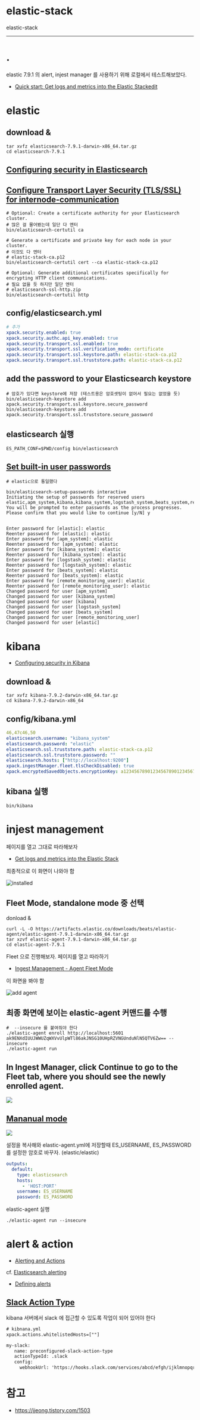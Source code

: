 # elastic-stack
elastic-stack

---

# .
elastic 7.9.1 의 alert, injest manager 를 사용하기 위해 로컬에서 테스트해보았다.

- [Quick start: Get logs and metrics into the Elastic Stackedit](https://www.elastic.co/guide/en/ingest-management/current/ingest-management-getting-started.html)


# elastic

## download &
```console
tar xvfz elasticsearch-7.9.1-darwin-x86_64.tar.gz
cd elasticsearch-7.9.1
```

## [Configuring security in Elasticsearch](https://www.elastic.co/guide/en/elasticsearch/reference/7.9/configuring-security.html)

## [Configure Transport Layer Security (TLS/SSL) for internode-communication](https://www.elastic.co/guide/en/elasticsearch/reference/7.9/configuring-tls.html)
```console
# Optional: Create a certificate authority for your Elasticsearch cluster.
# 많은 걸 물어봤는데 일단 다 엔터
bin/elasticsearch-certutil ca

# Generate a certificate and private key for each node in your cluster.
# 이것도 다 엔터
# elastic-stack-ca.p12
bin/elasticsearch-certutil cert --ca elastic-stack-ca.p12

# Optional: Generate additional certificates specifically for encrypting HTTP client communications.
# 필요 없을 듯 하지만 일단 엔터
# elasticsearch-ssl-http.zip
bin/elasticsearch-certutil http
```

## config/elasticsearch.yml

```yaml
# 추가
xpack.security.enabled: true
xpack.security.authc.api_key.enabled: true
xpack.security.transport.ssl.enabled: true
xpack.security.transport.ssl.verification_mode: certificate
xpack.security.transport.ssl.keystore.path: elastic-stack-ca.p12
xpack.security.transport.ssl.truststore.path: elastic-stack-ca.p12
```

## add the password to your Elasticsearch keystore
```console
# 암호가 있다면 keystore에 저장 (테스트용은 암호셋팅이 없어서 필요는 없었을 듯)
bin/elasticsearch-keystore add xpack.security.transport.ssl.keystore.secure_password
bin/elasticsearch-keystore add xpack.security.transport.ssl.truststore.secure_password
```

## elasticsearch 실행
```console
ES_PATH_CONF=$PWD/config bin/elasticsearch
```

## [Set built-in user passwords](https://www.elastic.co/guide/en/elasticsearch/reference/7.9/built-in-users.html#set-built-in-user-passwords)

```console
# elastic으로 통일했다

bin/elasticsearch-setup-passwords interactive
Initiating the setup of passwords for reserved users elastic,apm_system,kibana,kibana_system,logstash_system,beats_system,remote_monitoring_user.
You will be prompted to enter passwords as the process progresses.
Please confirm that you would like to continue [y/N] y


Enter password for [elastic]: elastic
Reenter password for [elastic]: elastic
Enter password for [apm_system]: elastic
Reenter password for [apm_system]: elastic
Enter password for [kibana_system]: elastic
Reenter password for [kibana_system]: elastic
Enter password for [logstash_system]: elastic
Reenter password for [logstash_system]: elastic
Enter password for [beats_system]: elastic
Reenter password for [beats_system]: elastic
Enter password for [remote_monitoring_user]: elastic
Reenter password for [remote_monitoring_user]: elastic
Changed password for user [apm_system]
Changed password for user [kibana_system]
Changed password for user [kibana]
Changed password for user [logstash_system]
Changed password for user [beats_system]
Changed password for user [remote_monitoring_user]
Changed password for user [elastic]
```

# kibana

- [Configuring security in Kibana](https://www.elastic.co/guide/en/kibana/7.9/configuring-tls.html)

## download &
```
tar xvfz kibana-7.9.2-darwin-x86_64.tar.gz
cd kibana-7.9.2-darwin-x86_64
```

## config/kibana.yml

```yaml
46,47c46,50
elasticsearch.username: "kibana_system"
elasticsearch.password: "elastic"
elasticsearch.ssl.truststore.path: elastic-stack-ca.p12
elasticsearch.ssl.truststore.password: ""
elasticsearch.hosts: ["http://localhost:9200"]
xpack.ingestManager.fleet.tlsCheckDisabled: true
xpack.encryptedSavedObjects.encryptionKey: a123456789012345678901234567890b
```

## kibana 실행

```
bin/kibana
```

# injest management

페이지를 열고 그대로 따라해보자

- [Get logs and metrics into the Elastic Stack](https://www.elastic.co/guide/en/ingest-management/current/ingest-management-getting-started.html#ingest-management-getting-started)

최종적으로 이 화면이 나와야 함

![installed](https://www.elastic.co/guide/en/ingest-management/current/images/kibana-ingest-manager-integrations-list-installed.png)


## Fleet Mode, standalone mode 중 선택

donload &
```console
curl -L -O https://artifacts.elastic.co/downloads/beats/elastic-agent/elastic-agent-7.9.1-darwin-x86_64.tar.gz
tar xzvf elastic-agent-7.9.1-darwin-x86_64.tar.gz
cd elastic-agent-7.9.1
```

Fleet 으로 진행해보자. 페이지를 열고 따라하기

- [Ingest Management - Agent Fleet Mode](https://www.elastic.co/guide/en/ingest-management/current/ingest-management-getting-started.html#agent-fleet-mode)

이 화면을 봐야 함

![add agent](https://www.elastic.co/guide/en/ingest-management/current/images/kibana-ingest-manager-fleet-enrol.png)

## 최종 화면에 보이는 elastic-agent 커맨드를 수행

```console
#  --insecure 를 붙여줘야 한다
./elastic-agent enroll http://localhost:5601 ak9ENXdIUUJWWUZqWXVvUlpWTl86akJNSG10UHpRZVNGUnduNlN5QTV6Zw== --insecure
./elastic-agent run
```

## In Ingest Manager, click Continue to go to the Fleet tab, where you should see the newly enrolled agent.

![](https://www.elastic.co/guide/en/ingest-management/current/images/kibana-ingest-manager-fleet-agents.png)



## [Mananual mode](https://www.elastic.co/guide/en/ingest-management/current/ingest-management-getting-started.html#agent-standalone-mode)

![](https://www.elastic.co/guide/en/ingest-management/current/images/kibana-ingest-manager-configurations-default-yaml.png)

설정을 복사해와 elastic-agent.yml에 저장할때 ES_USERNAME, ES_PASSWORD를 설정한 암호로 바꾸자. (elastic/elastic)
```yaml
outputs:
  default:
    type: elasticsearch
    hosts:
      - 'HOST:PORT'
    username: ES_USERNAME
    password: ES_PASSWORD
```

elastic-agent 실행
```console
./elastic-agent run --insecure
```

# alert & action

- [Alerting and Actions](https://www.elastic.co/guide/en/kibana/7.9/alerting-getting-started.html)

cf. [Elasticsearch alerting](https://www.elastic.co/guide/en/kibana/7.9/watcher-ui.html)

- [Defining alerts](https://www.elastic.co/guide/en/kibana/7.9/defining-alerts.html)

## [Slack Action Type](https://www.elastic.co/guide/en/kibana/7.9/slack-action-type.html)

kibana 서버에서 slack 에 접근할 수 있도록 작업이 되어 있어야 한다

```xml
# kibnana.yml
xpack.actions.whitelistedHosts=[""]

my-slack:
   name: preconfigured-slack-action-type
   actionTypeId: .slack
   config:
     webhookUrl: 'https://hooks.slack.com/services/abcd/efgh/ijklmnopqrstuvwxyz'
```

# 참고
- https://jjeong.tistory.com/1503
